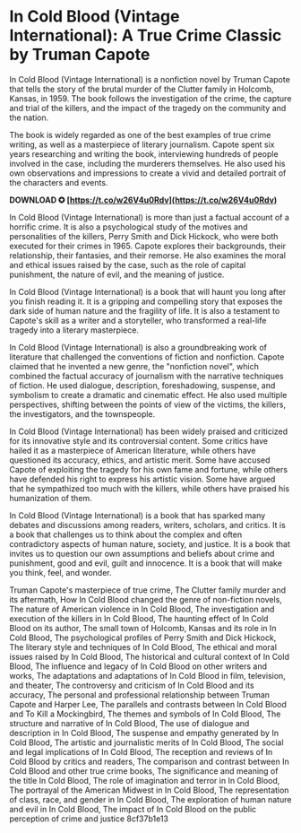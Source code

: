 
 
# In Cold Blood (Vintage International): A True Crime Classic by Truman Capote
 
In Cold Blood (Vintage International) is a nonfiction novel by Truman Capote that tells the story of the brutal murder of the Clutter family in Holcomb, Kansas, in 1959. The book follows the investigation of the crime, the capture and trial of the killers, and the impact of the tragedy on the community and the nation.
 
The book is widely regarded as one of the best examples of true crime writing, as well as a masterpiece of literary journalism. Capote spent six years researching and writing the book, interviewing hundreds of people involved in the case, including the murderers themselves. He also used his own observations and impressions to create a vivid and detailed portrait of the characters and events.
 
**DOWNLOAD ✪ [https://t.co/w26V4u0Rdv](https://t.co/w26V4u0Rdv)**


 
In Cold Blood (Vintage International) is more than just a factual account of a horrific crime. It is also a psychological study of the motives and personalities of the killers, Perry Smith and Dick Hickock, who were both executed for their crimes in 1965. Capote explores their backgrounds, their relationship, their fantasies, and their remorse. He also examines the moral and ethical issues raised by the case, such as the role of capital punishment, the nature of evil, and the meaning of justice.
 
In Cold Blood (Vintage International) is a book that will haunt you long after you finish reading it. It is a gripping and compelling story that exposes the dark side of human nature and the fragility of life. It is also a testament to Capote's skill as a writer and a storyteller, who transformed a real-life tragedy into a literary masterpiece.
  
In Cold Blood (Vintage International) is also a groundbreaking work of literature that challenged the conventions of fiction and nonfiction. Capote claimed that he invented a new genre, the "nonfiction novel", which combined the factual accuracy of journalism with the narrative techniques of fiction. He used dialogue, description, foreshadowing, suspense, and symbolism to create a dramatic and cinematic effect. He also used multiple perspectives, shifting between the points of view of the victims, the killers, the investigators, and the townspeople.
 
In Cold Blood (Vintage International) has been widely praised and criticized for its innovative style and its controversial content. Some critics have hailed it as a masterpiece of American literature, while others have questioned its accuracy, ethics, and artistic merit. Some have accused Capote of exploiting the tragedy for his own fame and fortune, while others have defended his right to express his artistic vision. Some have argued that he sympathized too much with the killers, while others have praised his humanization of them.
 
In Cold Blood (Vintage International) is a book that has sparked many debates and discussions among readers, writers, scholars, and critics. It is a book that challenges us to think about the complex and often contradictory aspects of human nature, society, and justice. It is a book that invites us to question our own assumptions and beliefs about crime and punishment, good and evil, guilt and innocence. It is a book that will make you think, feel, and wonder.
 
Truman Capote's masterpiece of true crime,  The Clutter family murder and its aftermath,  How In Cold Blood changed the genre of non-fiction novels,  The nature of American violence in In Cold Blood,  The investigation and execution of the killers in In Cold Blood,  The haunting effect of In Cold Blood on its author,  The small town of Holcomb, Kansas and its role in In Cold Blood,  The psychological profiles of Perry Smith and Dick Hickock,  The literary style and techniques of In Cold Blood,  The ethical and moral issues raised by In Cold Blood,  The historical and cultural context of In Cold Blood,  The influence and legacy of In Cold Blood on other writers and works,  The adaptations and adaptations of In Cold Blood in film, television, and theater,  The controversy and criticism of In Cold Blood and its accuracy,  The personal and professional relationship between Truman Capote and Harper Lee,  The parallels and contrasts between In Cold Blood and To Kill a Mockingbird,  The themes and symbols of In Cold Blood,  The structure and narrative of In Cold Blood,  The use of dialogue and description in In Cold Blood,  The suspense and empathy generated by In Cold Blood,  The artistic and journalistic merits of In Cold Blood,  The social and legal implications of In Cold Blood,  The reception and reviews of In Cold Blood by critics and readers,  The comparison and contrast between In Cold Blood and other true crime books,  The significance and meaning of the title In Cold Blood,  The role of imagination and terror in In Cold Blood,  The portrayal of the American Midwest in In Cold Blood,  The representation of class, race, and gender in In Cold Blood,  The exploration of human nature and evil in In Cold Blood,  The impact of In Cold Blood on the public perception of crime and justice
 8cf37b1e13
 
